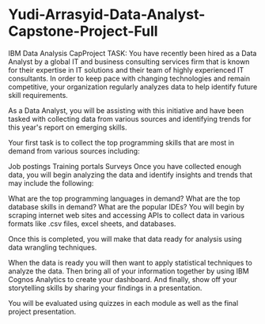 # Yudi-Arrasyid-Data-Analyst-Capstone-Project-Full
IBM Data Analysis CapProject TASK: You have recently been hired as a Data Analyst by a global IT and business consulting services firm that is known for their expertise in IT solutions and their team of highly experienced IT consultants.
In order to keep pace with changing technologies and remain competitive, your organization regularly analyzes data to help identify future skill requirements.

As a Data Analyst, you will be assisting with this initiative and have been tasked with collecting data from various sources and identifying trends for this year's report on emerging skills.

Your first task is to collect the top programming skills that are most in demand from various sources including:

Job postings Training portals Surveys Once you have collected enough data, you will begin analyzing the data and identify insights and trends that may include the following:

What are the top programming languages in demand? What are the top database skills in demand? What are the popular IDEs? You will begin by scraping internet web sites and accessing APIs to collect data in various formats like .csv files, excel sheets, and databases.

Once this is completed, you will make that data ready for analysis using data wrangling techniques.

When the data is ready you will then want to apply statistical techniques to analyze the data.
Then bring all of your information together by using IBM Cognos Analytics to create your dashboard. And finally, show off your storytelling skills by sharing your findings in a presentation.

You will be evaluated using quizzes in each module as well as the final project presentation.
